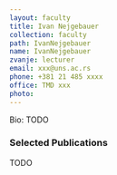 ```yaml
---
layout: faculty
title: Ivan Nejgebauer
collection: faculty
path: IvanNejgebauer
name: IvanNejgebauer
zvanje: lecturer
email: xxx@uns.ac.rs
phone: +381 21 485 xxxx
office: TMD xxx
photo: 
---
```


Bio: TODO

### Selected Publications

TODO
